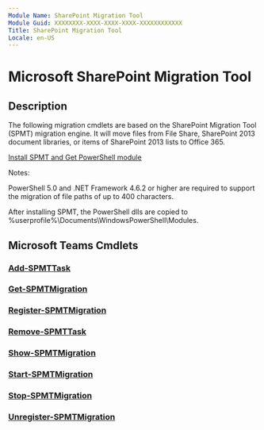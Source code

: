```yaml
---
Module Name: SharePoint Migration Tool
Module Guid: XXXXXXXX-XXXX-XXXX-XXXX-XXXXXXXXXXXX
Title: SharePoint Migration Tool
Locale: en-US
---
```


# Microsoft SharePoint Migration Tool
## Description
The following migration cmdlets are based on the SharePoint Migration Tool (SPMT) migration engine. It will move files from File Share, SharePoint 2013 document libraries, or items of SharePoint 2013 lists to Office 365. 

[Install SPMT and Get PowerShell module](http://spmtreleasescus.blob.core.windows.net/install/default.htm "Install SPMT and Get PowerShell module")

Notes:

PowerShell 5.0 and .NET Framework 4.6.2 or higher are required to support the migration of file paths of up to 400 characters.

After installing SPMT, the PowerShell dlls are copied to %userprofile%\Documents\WindowsPowerShell\Modules. 

## Microsoft Teams Cmdlets

### [Add-SPMTTask](Add-SPMTTask.md)

### [Get-SPMTMigration](Get-SPMTMigration.md)

### [Register-SPMTMigration](Register-SPMTMigration.md)

### [Remove-SPMTTask](Remove-SPMTTask.md)

### [Show-SPMTMigration](Show-SPMTMigration.md)

### [Start-SPMTMigration](Start-SPMTMigration.md)

### [Stop-SPMTMigration](Stop-SPMTMigration.md)

### [Unregister-SPMTMigration](Unregister-SPMTMigration.md)
